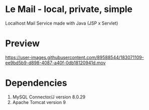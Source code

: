 # Le Mail - local, private, simple

Localhost Mail Service made with Java (JSP x Servlet)

# Preview

https://user-images.githubusercontent.com/89588544/183071109-ee9bd5b9-d898-4087-a40f-0db18120941d.mov

# Dependencies
  1. MySQL Connector/J version 8.0.29
  2. Apache Tomcat version 9
